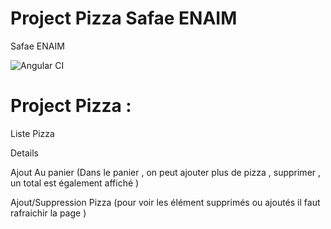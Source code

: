 # Project Pizza Safae ENAIM
Safae ENAIM

![Angular CI](https://github.com/safae-enaim/ProjectPizzaSafa/workflows/Angular%20CI/badge.svg)

# Project Pizza :
 Liste Pizza
 
 
 Details
 
 
 Ajout Au panier (Dans le panier , on peut ajouter plus de pizza , supprimer , un total est également affiché )
 
 
 Ajout/Suppression Pizza (pour voir les élément supprimés ou ajoutés il faut rafraichir la page )



